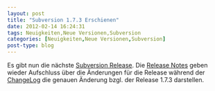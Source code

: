 ```yaml
---
layout: post
title: "Subversion 1.7.3 Erschienen"
date: 2012-02-14 16:24:31
tags: Neuigkeiten,Neue Versionen,Subversion
categories: [Neuigkeiten,Neue Versionen,Subversion]
post-type: blog
---
```

Es gibt nun die nächste <a href="http://old.nabble.com/Apache-Subversion-1.7.3-Released-td33315346.html"  title="Release Announcement">Subversion Release</a>.  Die <a href="http://subversion.apache.org/docs/release-notes/1.7.html"  title="Release Notes">Release Notes</a> geben wieder Aufschluss über die Änderungen für die Release während der <a href="http://svn.apache.org/repos/asf/subversion/tags/1.7.3/CHANGES"  title="Change Log">ChangeLog</a> die genauen Änderung bzgl. der Release 1.7.3 darstellen.
